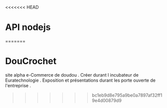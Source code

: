 <<<<<<< HEAD
# API nodejs

=======
# DouCrochet
site alpha e-Commerce de doudou . Créer durant l incubateur de Euratechnologie . Exposition et présentations durant les porte ouverte de l'entreprise . 
>>>>>>> bc1eb9d8e795a9be0a7897af32ff19e4d00879d9
